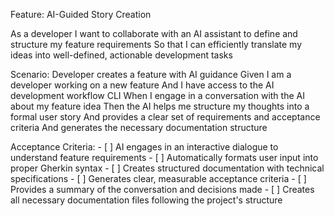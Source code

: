 Feature: AI-Guided Story Creation

  As a developer
  I want to collaborate with an AI assistant to define and structure my feature requirements
  So that I can efficiently translate my ideas into well-defined, actionable development tasks

  Scenario: Developer creates a feature with AI guidance
    Given I am a developer working on a new feature
    And I have access to the AI development workflow CLI
    When I engage in a conversation with the AI about my feature idea
    Then the AI helps me structure my thoughts into a formal user story
    And provides a clear set of requirements and acceptance criteria
    And generates the necessary documentation structure

  Acceptance Criteria:
    - [ ] AI engages in an interactive dialogue to understand feature requirements
    - [ ] Automatically formats user input into proper Gherkin syntax
    - [ ] Creates structured documentation with technical specifications
    - [ ] Generates clear, measurable acceptance criteria
    - [ ] Provides a summary of the conversation and decisions made
    - [ ] Creates all necessary documentation files following the project's structure
